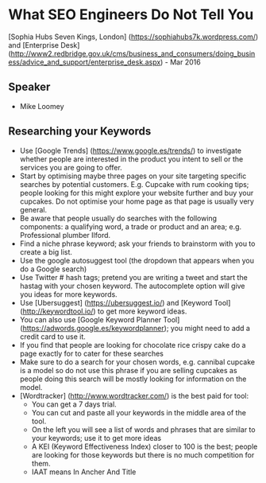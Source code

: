 
# What SEO Engineers Do Not Tell You

[Sophia Hubs Seven Kings, London] (https://sophiahubs7k.wordpress.com/) and [Enterprise Desk] (http://www2.redbridge.gov.uk/cms/business_and_consumers/doing_business/advice_and_support/enterprise_desk.aspx) -  Mar 2016

## Speaker
* Mike Loomey

## Researching your Keywords
* Use [Google Trends] (https://www.google.es/trends/) to investigate whether people are interested in the product you intent to sell or the services you are going to offer.
* Start by optimising maybe three pages on your site targeting specific searches by potential customers.  E.g. Cupcake with rum cooking tips; people looking for this might explore your website further and buy your cupcakes. Do not optimise your home page as that page is usually very general.
* Be aware that people usually do searches with the following components: a qualifying word, a trade or product and an area; e.g. Professional plumber Ilford.
* Find a niche phrase keyword; ask your friends to brainstorm with you to create a big list.
* Use the google autosuggest tool (the dropdown that appears when you do a Google search)
* Use Twitter # hash tags; pretend you are writing a tweet and start the hastag with your chosen keyword. The autocomplete option will give you ideas for more keywords.
* Use [Ubersuggest] (https://ubersuggest.io/) and [Keyword Tool] (http://keywordtool.io/) to get more keyword ideas.
* You can also use [Google Keyword Planner Tool] (https://adwords.google.es/keywordplanner); you might need to add a credit card to use it.
* If you find that people are looking for chocolate rice crispy cake do a page exactly for to cater for these searches
* Make sure to do a search for your chosen words, e.g.  cannibal cupcake is a model so do not use this phrase if you are selling cupcakes as people doing this search will be mostly looking for information on the model.
* [Wordtracker] (http://www.wordtracker.com/) is the best paid for tool:
  * You can get a 7 days trial.
  * You can cut and paste all your keywords in the middle area of the tool.
  * On the left you will see a list of words and phrases that are similar to your keywords; use it to get more ideas
  * A KEI (Keyword Effectiveness Index) closer to 100 is the best; people are looking for those keywords but there is no much competition for them.
  * IAAT means In Ancher <a> And Title <title>

## Organising your Keywords
* In an Excel page have the following columns:
  * Your chosen keywords: a column with all your keywords
  * Web page 1 (the name of a page you are optimising): add here the keywords you will be using for this page. Copy and paste them here from the column Your chosen keywords.
  * Web page 2: as above
  * Web page 3: as above
* Now for each web page chose the best 2-3 keywords; each page focusing on different keywords.
* Wait for 4-6 weeks to review the results after optimising a page.

## Google sandbox
* When you pubish a new website Google might show it up on the organic search straight away. Then you might notice that it drops down the listed pages. Continue optimising it and you will gain a better position with time.

## Page Titles
* Make sure your page Titles contain the Keywords you have chosen for each web page

## General Tips
* Check out [Google AdWords for Charities] (https://www.google.com.hk/intl/en/grants/)
* Check out [General Assembly] (https://generalassemb.ly/) as their courses are very good
* Use a browser with no cookies or empty your cache before you do a search in Google so it does not remember your history and offers you new search results
* Before you buy a domain investigate if someone has owned in the past.  Use the website [Open Link Profiler] (http://openlinkprofiler.org/), make sure that not doggy websites link to your domain.
* In the google analytics tracker put your IP address so it does not record your own visits.


